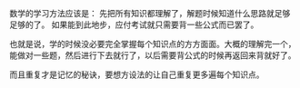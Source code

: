 数学的学习方法应该是：
先把所有知识都理解了，解题时候知道什么思路就足够足够的了。
如果能到此地步，应付考试就只需要背一些公式而已罢了。

也就是说，学的时候没必要完全掌握每个知识点的方方面面。大概的理解完一个，能做对一些题，然后进行下去就行了，以后需要背公式的时候再返回来背就好了。

而且重复才是记忆的秘诀，要想方设法的让自己重复更多遍每个知识点。